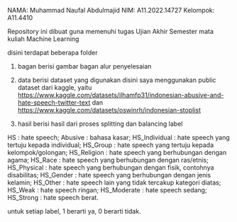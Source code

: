 NAMA: Muhammad Naufal Abdulmajid
NIM: A11.2022.14727
Kelompok: A11.4410

Repository ini dibuat guna memenuhi tugas Ujian Akhir Semester mata kuliah Machine Learning

disini terdapat beberapa folder

1. bagan
berisi gambar bagan alur penyelesaian

2. data
berisi dataset yang digunakan
disini saya menggunakan public dataset dari kaggle, yaitu https://www.kaggle.com/datasets/ilhamfp31/indonesian-abusive-and-hate-speech-twitter-text dan https://www.kaggle.com/datasets/oswinrh/indonesian-stoplist

3. hasil 
berisi hasil dari proses splitting dan balancing label

HS : hate speech;
Abusive : bahasa kasar;
HS_Individual : hate speech yang tertuju kepada individual;
HS_Group : hate speech yang tertuju kepada kelompok/golongan;
HS_Religion : hate speech yang berhubungan dengan agama;
HS_Race : hate speech yang berhubungan dengan ras/etnis;
HS_Physical : hate speech yang berhubungan dengan fisik, contohnya disabilitas;
HS_Gender : hate speech yang berhubungan dengan jenis kelamin;
HS_Other : hate speech lain yang tidak tercakup kategori diatas;
HS_Weak : hate speech ringan;
HS_Moderate : hate speech sedang;
HS_Strong : hate speech berat.

untuk setiap label, 1 berarti ya, 0 berarti tidak.